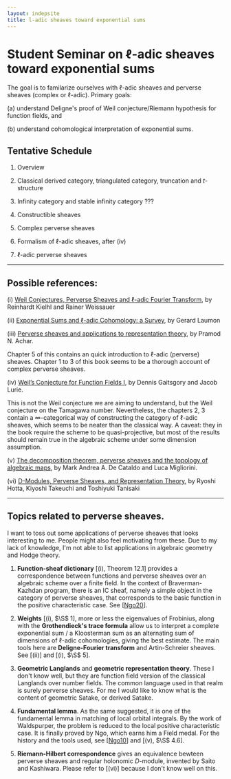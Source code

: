 ```yaml
---
layout: indepsite
title: l-adic sheaves toward exponential sums
---
```


# Student Seminar on $\ell$-adic sheaves toward exponential sums


The goal is to familarize ourselves with $\ell$-adic sheaves and perverse sheaves (complex or $\ell$-adic). Primary goals: 

(a) understand Deligne's proof of Weil conjecture/Riemann hypothesis for function fields, and

(b) understand cohomological interpretation of exponential sums.

## Tentative Schedule

1. Overview

2. Classical derived category, triangulated category, truncation and $t$-structure

3. Infinity category and stable infinity category ???

4. Constructible sheaves

5. Complex perverse sheaves

6. Formalism of $\ell$-adic sheaves, after (iv)

7. $\ell$-adic perverse sheaves

---
## Possible references:

(i)   [Weil Conjectures, Perverse Sheaves and $\ell$-adic Fourier Transform](https://link.springer.com/book/10.1007/978-3-662-04576-3), by Reinhardt Kielhl and Rainer Weissauer

(ii)  [Exponential Sums and $\ell$-adic Cohomology: a Survey](https://link.springer.com/article/10.1007/s11856-000-1278-6), by Gerard Laumon

(iii) [Perverse sheaves and applications to representation theory](https://bookstore.ams.org/surv-258/), by Pramod N. Achar.

Chapter 5 of this contains an quick introduction to $\ell$-adic (perverse) sheaves. Chapter 1 to 3 of this book seems to be a thorough account of complex perverse sheaves.

(iv)  [Weil’s Conjecture for Function Fields I](https://people.math.harvard.edu/~lurie/papers/tamagawa-abridged.pdf), by Dennis Gaitsgory and Jacob Lurie.

This is not the Weil conjecture we are aiming to understand, but the Weil conjecture on the Tamagawa number. Nevertheless, the chapters 2, 3 contain a $\infty$-categorical way of constructing the category of $\ell$-adic sheaves, which seems to be neater than the classical way. A caveat: they in the book require the scheme to be quasi-projective, but most of the results should remain true in the algebraic scheme under some dimension assumption.

(v) [The decomposition theorem, perverse sheaves and the topology of algebraic maps](https://www.ams.org/journals/bull/2009-46-04/S0273-0979-09-01260-9/S0273-0979-09-01260-9.pdf), by Mark Andrea A. De Cataldo and Luca Migliorini.

(vi) [D-Modules, Perverse Sheaves, and Representation Theory](https://link.springer.com/book/10.1007/978-0-8176-4523-6), by Ryoshi Hotta, Kiyoshi Takeuchi and Toshiyuki Tanisaki

---
## Topics related to perverse sheaves.

I want to toss out some applications of perverse sheaves that looks interesting to me. People might also feel motivating from these. Due to my lack of knowledge, I'm not able to list applications in algebraic geometry and Hodge theory.

1. **Function-sheaf dictionary** [(i), Theorem 12.1] provides a correspondence between functions and perverse sheaves over an algebraic scheme over a finite field. In the context of Braverman-Kazhdan program, there is an IC sheaf, namely a simple object in the category of perverse sheaves, that corresponds to the basic function in the positive characteristic case. See [[Ngo20](https://www.math.uchicago.edu/~ngo/takagi.pdf)].

2. **Weights** [(i), $\S$ 1], more or less the eigenvalues of Frobinius, along with the **Grothendieck's trace formula** allow us to interpret a complete exponential sum / a Kloosterman sum  as an alternating sum of dimensions of $\ell$-adic cohomologies, giving the best estimate. The main tools here are **Deligne-Fourier transform** and Artin-Schreier sheaves. See [(ii)] and [(i), $\S$ 5].
 
3. **Geometric Langlands** and **geometric representation theory**. These I don't know well, but they are function field version of the classical Langlands over number fields. The common language used in that realm is surely perverse sheaves. For me I would like to know what is the content of geometric Satake, or derived Satake.

4. **Fundamental lemma**. As the same suggested, it is one of the fundamental lemma in matching of local orbital integrals. By the work of Waldspurper, the problem is reduced to the local positive characteristic case. It is finally proved by Ngo, which earns him a Field medal. For the history and the tools used, see [[Ngo10](https://www.math.uchicago.edu/~ngo/ICM.pdf)] and [(v), $\S$ 4.6].

5. **Riemann-Hilbert correspondence** gives an equivalence bewteen perverse sheaves and regular holonomic $D$-module, invented by Saito and Kashiwara. Please refer to [(vi)] because I don't know well on this.

